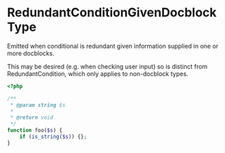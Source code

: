 # RedundantConditionGivenDocblockType

Emitted when conditional is redundant given information supplied in one or more docblocks.

This may be desired (e.g. when checking user input) so is distinct from RedundantCondition, which only applies to non-docblock types.

```php
<?php

/**
 * @param string $s
 *
 * @return void
 */
function foo($s) {
    if (is_string($s)) {};
}
```
